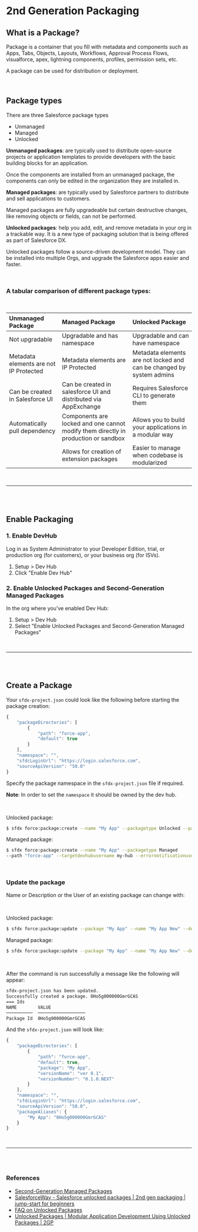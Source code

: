 # 2nd Generation Packaging

## What is a Package?

Package is a container that you fill with metadata and components such as Apps, Tabs, Objects, Layouts, Workflows, Approval Process Flows, visualforce, apex, lightning components, profiles, permission sets, etc.

A package can be used for distribution or deployment.

<br>

## Package types

There are three Salesforce package types

- Unmanaged
- Managed
- Unlocked

**Unmanaged packages**: are typically used to distribute open-source projects or application templates to provide developers with the basic building blocks for an application.

Once the components are installed from an unmanaged package, the components can only be edited in the organization they are installed in.

**Managed packages**: are typically used by Salesforce partners to distribute and sell applications to customers.

Managed packages are fully upgradeable but certain destructive changes, like removing objects or fields, can not be performed.

**Unlocked packages**: help you add, edit, and remove metadata in your org in a trackable way. It is a new type of packaging solution that is being offered as part of Salesforce DX.

Unlocked packages follow a source-driven development model. They can be installed into multiple Orgs, and upgrade the Salesforce apps easier and faster.

<br>

### A tabular comparison of different package types:

<br>

| Unmanaged Package | Managed Package | Unlocked Package |
| :---------------- | :-------------- | :--------------- |
| Not upgradable | Upgradable and has namespace | Upgradable and can have namespace |
| Metadata elements are not IP Protected | Metadata elements are IP Protected | Metadata elements are not locked and can be changed by system admins |
| Can be created in Salesforce UI | Can be created in salesforce UI and distributed via AppExchange | Requires Salesforce CLI to generate them |
| Automatically pull dependency | Components are locked and one cannot modify them directly in production or sandbox | Allows you to build your applications in a modular way |
| | Allows for creation of extension packages | Easier to manage when codebase is modularized |

<br>

---

<br>
<br>

## Enable Packaging

### 1. Enable DevHub

Log in as System Administrator to your Developer Edition, trial, or production org (for customers), or your business org (for ISVs).

1. Setup > Dev Hub
2. Click "Enable Dev Hub"

### 2. Enable Unlocked Packages and Second-Generation Managed Packages

In the org where you’ve enabled Dev Hub:

1. Setup > Dev Hub
2. Select "Enable Unlocked Packages and Second-Generation Managed Packages"

<br>

---

<br>
<br>

## Create a Package

Your `sfdx-project.json` could look like the following before starting the package creation:

```js
{
    "packageDirectories": [
        {
            "path": "force-app",
            "default": true
        }
    ],
    "namespace": "",
    "sfdcLoginUrl": "https://login.salesforce.com",
    "sourceApiVersion": "50.0"
}
```

Specify the package namespace in the `sfdx-project.json` file if required.

**Note**: In order to set the `namespace` it should be owned by the dev hub.

<br>

Unlocked package:

```bash
$ sfdx force:package:create --name "My App" --packagetype Unlocked --path "force-app" --targetdevhubusername my-hub --errornotificationusername me@devhub.org
```

Managed package:

```bash
$ sfdx force:package:create --name "My App" --packagetype Managed
--path "force-app" --targetdevhubusername my-hub --errornotificationusername me@devhub.org
```

<br>

### Update the package

Name or Description or the User of an existing package can change with:

<br>

Unlocked package:

```bash
$ sfdx force:package:update --package "My App" --name "My App New" --description "New Description" --errornotificationusername me2@devhub.org
```

Managed package:

```bash
$ sfdx force:package:update --package "My App" --name "My App New" --description "New Description" --errornotificationusername me2@devhub.org
```

<br>

After the command is run successfully a message like the following will appear:

```bash
sfdx-project.json has been updated.
Successfully created a package. 0Ho5g000000GmrGCAS
=== Ids
NAME        VALUE
──────────  ──────────────────
Package Id  0Ho5g000000GmrGCAS
```

And the `sfdx-project.json` will look like:

```js
{
    "packageDirectories": [
        {
            "path": "force-app",
            "default": true,
            "package": "My App",
            "versionName": "ver 0.1",
            "versionNumber": "0.1.0.NEXT"
        }
    ],
    "namespace": "",
    "sfdcLoginUrl": "https://login.salesforce.com",
    "sourceApiVersion": "50.0",
    "packageAliases": {
        "My App": "0Ho5g000000GmrGCAS"
    }
}
```

<br>

---

<br>
<br>

### References

- [Second-Generation Managed Packages](https://developer.salesforce.com/docs/atlas.en-us.sfdx_dev.meta/sfdx_dev/sfdx_dev_dev2gp.htm)
- [SalesforceWay - Salesforce unlocked packages | 2nd gen packaging | jump-start for beginners](https://youtu.be/T8nevlPxHsc)
- [FAQ on Unlocked Packages](https://sfdc-db-gmail.github.io/unlocked-packages/faq-unlocked-pkgs.html#unlocked-pkgs)
- [Unlocked Packages | Modular Application Development Using Unlocked Packages | 2GP](http://amitsalesforce.blogspot.com/2019/10/unlocked-packages-modular-application-development.html)


<!--
https://salesforceway.com/podcast/unlocked-packages/
https://developer.salesforce.com/docs/metadata-coverage/47

https://developer.salesforce.com/blogs/2018/06/working-with-modular-development-and-unlocked-packages-part-1.html
    -> Do I have to use packages for everything?
-->